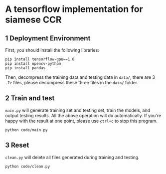 # A tensorflow implementation for siamese CCR

## 1 Deployment Environment
First, you should install the following libraries:
```
pip install tensorflow-gpu==1.8
pip install opencv-python
pip install pandas
```
Then, decompress the training data and testing data in `data/`, there are 3 `.7z` files, please decompress these three files in the `data/` folder.

## 2 Train and test
`main.py` will generate training set and testing set, train the models, and output testing results. All the above operation will do automatically. If you're happy with the result at one point, please use `ctrl+c` to stop this program.
```
python code/main.py
```

## 3 Reset
`clean.py` will delete all files generated during training and testing.
```
python code/clean.py
```
